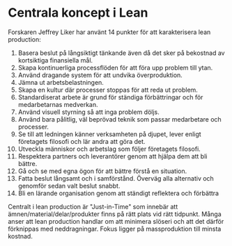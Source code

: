 # Centrala koncept i Lean

Forskaren Jeffrey Liker har använt 14 punkter för att karakterisera lean production:

1.  Basera beslut på långsiktigt tänkande även då det sker på bekostnad av kortsiktiga finansiella mål.
2.  Skapa kontinuerliga processflöden för att föra upp problem till ytan.
3.  Använd dragande system för att undvika överproduktion.
4.  Jämna ut arbetsbelastningen.
5.  Skapa en kultur där processer stoppas för att reda ut problem.
6.  Standardiserat arbete är grund för ständiga förbättringar och för medarbetarnas medverkan.
7.  Använd visuell styrning så att inga problem döljs.
8.  Använd bara pålitlig, väl beprövad teknik som passar medarbetare och processer.
9.  Se till att ledningen känner verksamheten på djupet, lever enligt företagets filosofi och lär andra att göra det.
10.  Utveckla människor och arbetslag som följer företagets filosofi.
11.  Respektera partners och leverantörer genom att hjälpa dem att bli bättre.
12.  Gå och se med egna ögon för att bättre förstå en situation.
13.  Fatta beslut långsamt och i samförstånd. Överväg alla alternativ och genomför sedan valt beslut snabbt.
14.  Bli en lärande organisation genom att ständigt reflektera och förbättra

Centralt i lean production är "Just-in-Time" som innebär att ämnen/material/delar/produkter finns på rätt plats vid rätt tidpunkt. Många anser att lean production handlar om att minimera slöseri och att det därför förknippas med neddragningar. Fokus ligger på massproduktion till minsta kostnad.

